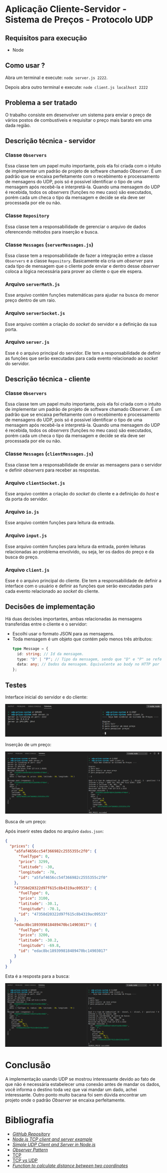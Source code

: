 # Aplicação Cliente-Servidor - Sistema de Preços - Protocolo UDP

## Requisitos para execução

- Node

## Como usar ?

Abra um terminal e execute: `node server.js 2222`.

Depois abra outro terminal e execute: `node client.js localhost 2222`

## Problema a ser tratado

O trabalho consiste em desenvolver um sistema para enviar o preço de vários postos de combustíveis e requisitar o preço mais barato em uma dada região.

## Descrição técnica - servidor

### Classe `Observers`

Essa classe tem um papel muito importante, pois ela foi criada com o intuito de implementar um padrão de projeto de software chamado _Observer_. É um padrão que se encaixa perfeitamente com o recebimento e processamento de mensagens do UDP, pois só é possível identificar o tipo de uma mensagem após recebê-la e interpretá-la. Quando uma mensagem do UDP é recebida, todos os _observers_ (funções no meu caso) são executados, porém cada um checa o tipo da mensagem e decide se ela deve ser processada por ele ou não.

### Classe `Repository`

Essa classe tem a responsabilidade de gerenciar o arquivo de dados oferencendo métodos para inserção e busca.

### Classe `Messages` (`serverMessages.js`)

Essa classe tem a responsabilidade de fazer a integração entre a classe `Observers` e a classe `Repository`. Basicamente ela cria um _observer_ para cada tipo de mensagem que o cliente pode enviar e dentro desse _observer_ coloca a lógica necessária para prover ao cliente o que ele espera.

### Arquivo `serverMath.js`

Esse arquivo contém funções matemáticas para ajudar na busca do menor preço dentro de um raio.

### Arquivo `serverSocket.js`

Esse arquivo contém a criação do _socket_ do servidor e a definição da sua porta.

### Arquivo `server.js`

Esse é o arquivo principal do servidor. Ele tem a responsabilidade de definir as funções que serão executadas para cada evento relacionado ao _socket_ do servidor.

## Descrição técnica - cliente

### Classe `Observers`

Essa classe tem um papel muito importante, pois ela foi criada com o intuito de implementar um padrão de projeto de software chamado _Observer_. É um padrão que se encaixa perfeitamente com o recebimento e processamento de mensagens do UDP, pois só é possível identificar o tipo de uma mensagem após recebê-la e interpretá-la. Quando uma mensagem do UDP é recebida, todos os _observers_ (funções no meu caso) são executados, porém cada um checa o tipo da mensagem e decide se ela deve ser processada por ele ou não.

### Classe `Messages` (`clientMessages.js`)

Essa classe tem a responsabilidade de enviar as mensagens para o servidor e definir _observers_ para receber as respostas.

### Arquivo `clientSocket.js`

Esse arquivo contém a criação do _socket_ do cliente e a definição do _host_ e da porta do servidor.

### Arquivo `io.js`

Esse arquivo contém funções para leitura da entrada.

### Arquivo `input.js`

Esse arquivo contém funções para leitura da entrada, porém leituras relacionadas ao problema envolvido, ou seja, ler os dados do preço e da busca do preço.

### Arquivo `client.js`

Esse é o arquivo principal do cliente. Ele tem a responsabilidade de definir a interface com o usuário e definir as funções que serão executadas para cada evento relacionado ao _socket_ do cliente.

## Decisões de implementação

Há duas decisões importantes, ambas relacionadas às mensagens transferidas entre o cliente e o servidor:

- Escolhi usar o formato JSON para as mensagens.
- Toda mensagem é um objeto que contém pelo menos três atributos:
  ```ts
  type Message = {
    id: string; // Id da mensagem.
    type: "D" | "P"; // Tipo da mensagem, sendo que "D" e "P" se referem a inserção e busca de um preço.
    data: any; // Dados da mensagem. Equivalente ao body no HTTP por exemplo.
  };
  ```

## Testes

Interface inicial do servidor e do cliente:

<img alt="server and cliente - initial interface" src="./initial-interface.png"></img>

Inserção de um preço:

<img alt="client - price insertion" src="./price-insertion.png"></img>

Busca de um preço:

Após inserir estes dados no arquivo `dados.json`:

```json
{
  "prices": {
    "a5faf4656cc54f366982c2555355c2f0": {
      "fuelType": 0,
      "price": 3299,
      "latitude": -30,
      "longitude": -70,
      "id": "a5faf4656cc54f366982c2555355c2f0"
    },
    "47358d20322d97f615c8b4319ac09533": {
      "fuelType": 0,
      "price": 3100,
      "latitude": -30.1,
      "longitude": -70.1,
      "id": "47358d20322d97f615c8b4319ac09533"
    },
    "edac8bc189399818489470bc14903017": {
      "fuelType": 0,
      "price": 3200,
      "latitude": -30.2,
      "longitude": -69.8,
      "id": "edac8bc189399818489470bc14903017"
    }
  }
}
```

Esta é a resposta para a busca:

<img alt="client - price search" src="./price-search.png"></img>

# Conclusão

A implementação usando UDP se mostrou interessante devido ao fato de que não é necessária estabelecer uma conexão antes de mandar os dados, você informa o destino toda vez que vai mandar um dado, achei interessante. Outro ponto muito bacana foi sem dúvida encontrar um projeto onde o padrão _Observer_ se encaixa perfeitamente.

# Bibliografia

- [_GitHub Repository_](https://github.com/axell-brendow/networks-i/tree/main/works/udp-prices-system)
- [_Node.js TCP client and server example_](https://gist.github.com/tedmiston/5935757)
- [_Simple UDP Client and Server in Node.js_](https://gist.github.com/sid24rane/6e6698e93360f2694e310dd347a2e2eb)
- [_Observer Pattern_](https://pt.wikipedia.org/wiki/Observer)
- [TCP](https://pt.wikipedia.org/wiki/Transmission_Control_Protocol)
- [TCP _vs_ UDP](https://pt.stackoverflow.com/questions/221860/o-que-%C3%A9-tcp-e-udp-qual-a-diferen%C3%A7a-entre-os-dois-protocolos#:~:text=O%20TCP%20preza%20pela%20confiabilidade,o%20envio%20direto%20de%20dados.)
- [_Function to calculate distance between two coordinates_](https://stackoverflow.com/questions/18883601/function-to-calculate-distance-between-two-coordinates)

